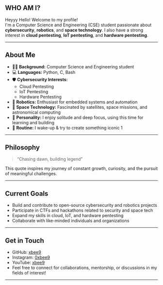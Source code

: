 ## WHO AM I? 
Heyyy Hello! Welcome to my profile!  
I'm a Computer Science and Engineering (CSE) student passionate about **cybersecurity**, **robotics**, and **space technology**. I also have a strong interest in **cloud pentesting**, **IoT pentesting**, and **hardware pentesting**.

---

## About Me

- 👨‍💻 **Background:** Computer Science and Engineering student  
- 💻 **Languages:** Python, C, Bash  
- 🛡️ **Cybersecurity Interests:**  
  - Cloud Pentesting  
  - IoT Pentesting  
  - Hardware Pentesting  
- 🤖 **Robotics:** Enthusiast for embedded systems and automation  
- 🚀 **Space Technology:** Fascinated by satellites, space missions, and astronomical computing  
- 🌱 **Personality:** I enjoy solitude and deep focus, using this time for learning and building
- 🫣 **Routine:** I wake-up & try to create something iconic 1
---

## Philosophy

> “Chasing dawn, building legend”

This quote inspires my journey of constant growth, curiosity, and the pursuit of meaningful challenges.

---

## Current Goals

- Build and contribute to open-source cybersecurity and robotics projects
- Participate in CTFs and hackathons related to security and space tech
- Expand my skills in cloud, IoT, and hardware pentesting
- Collaborate with like-minded individuals and organizations

---

## Get in Touch

- GitHub: [xbee9](https://github.com/xbee9)
- Instagram: [0xbee9](https://Instagram.com/0xbee9)
- YouTube: [xbee9](https://YouTube.com/@xbee9) 
- Feel free to connect for collaborations, mentorship, or discussions in my fields of interest!

---

